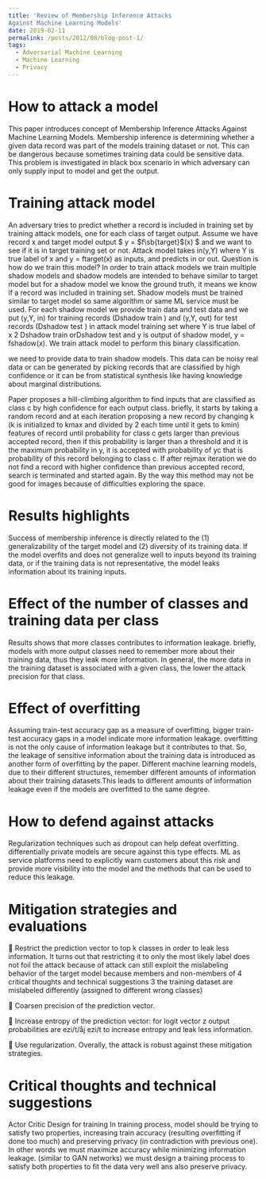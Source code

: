 ```yaml
---
title: 'Review of Membership Inference Attacks
Against Machine Learning Models'
date: 2019-02-11
permalink: /posts/2012/08/blog-post-1/
tags:
  - Adversarial Machine Learning
  - Machine Learning
  - Privacy
---
```


How to attack a model
========
This paper introduces concept of Membership Inference Attacks Against
Machine Learning Models. Membership inference is determining whether a
given data record was part of the models training dataset or not. This can
be dangerous because sometimes training data could be sensitive data. This
problem is investigated in black box scenario in which adversary can only
supply input to model and get the output.


Training attack model
=======
An adversary tries to predict whether a record is included in training set by
training attack models, one for each class of target output. Assume we have
record x and target model output $ y = $f\sb{target}$(x) $ and we want to see if it is in target training set or not. Attack model takes in(y,Y) where Y is true label of
x and y = ftarget(x) as inputs, and predicts in or out. Question is how do we
train this model? In order to train attack models we train multiple shadow
models and shadow models are intended to behave similar to target model
but for a shadow model we know the ground truth, it means we know if a
record was included in training set. Shadow models must be trained similar
to target model so same algorithm or same ML service must be used. For
each shadow model we provide train data and test data and we put (y,Y, in)
for training records (Dshadow
train ) and (y,Y, out) for test records (Dshadow
test ) in
attack model training set where Y is true label of x 2 Dshadow
train orDshadow
test and y
is output of shadow model, y = fshadow(x). We train attack model to perform
this binary classification.

we need to provide data to train shadow models. This data can be noisy
real data or can be generated by picking records that are classified by high
confidence or it can be from statistical synthesis like having knowledge about
marginal distributions.

Paper proposes a hill-climbing algorithm to find inputs that are classified as
class c by high confidence for each output class. briefly, it starts by taking a
random record and at each iteration proposing a new record by changing
k (k is initialized to kmax and divided by 2 each time until it gets to kmin)
features of record until probability for class c gets larger than previous
accepted record, then if this probability is larger than a threshold and it is
the maximum probability in y, it is accepted with probability of yc that is
probability of this record belonging to class c. If after rejmax iteration we
do not find a record with higher confidence than previous accepted record,
search is terminated and started again.
By the way this method may not be good for images because of difficulties
exploring the space.

Results highlights
=======
Success of membership inference is directly related to the (1) generalizability
of the target model and (2) diversity of its training data. If the model overfits
and does not generalize well to inputs beyond its training data, or if the
training data is not representative, the model leaks information about its
training inputs.

Effect of the number of classes and training data per class
=======
Results shows that more classes contributes to information leakage. briefly,
models with more output classes need to remember more about their training
data, thus they leak more information.
In general, the more data in the training dataset is associated with a given
class, the lower the attack precision for that class.


Effect of overfitting
======
Assuming train-test accuracy gap as a measure of overfitting, bigger train-test
accuracy gaps in a model indicate more information leakage. overfitting
is not the only cause of information leakage but it contributes to that. So,
the leakage of sensitive information about the training data is introduced as
another form of overfitting by the paper.
Different machine learning models, due to their different structures,
remember different amounts of information about their training datasets.This
leads to different amounts of information leakage even if the models are
overfitted to the same degree.

How to defend against attacks
====
Regularization techniques such as dropout can help defeat overfitting. differentially
private models are secure against this type effects. ML as service
platforms need to explicitly warn customers about this risk and provide
more visibility into the model and the methods that can be used to reduce
this leakage.


Mitigation strategies and evaluations
====

 Restrict the prediction vector to top k classes in order to leak less
information. It turns out that restricting it to only the most likely label
does not foil the attack because of attack can still exploit the mislabeling
behavior of the target model because members and non-members of
4 critical thoughts and technical suggestions 3
the training dataset are mislabeled differently (assigned to different
wrong classes) 

 Coarsen precision of the prediction vector.

 Increase entropy of the prediction vector: for logit vector z output probabilities
are ezi/t/åj ezi/t to increase entropy and leak less information.

 Use regularization.
Overally, the attack is robust against these mitigation strategies.

Critical thoughts and technical suggestions
======
Actor Critic Design for training
In training process, model should be trying to satisfy two properties, increasing
train accuracy (resulting overfitting if done too much) and preserving
privacy (in contradiction with previous one). In other words we must maximize
accuracy while minimizing information leakage. (similar to GAN
networks)
we must design a training process to satisfy both properties to fit the data
very well ans also preserve privacy.
